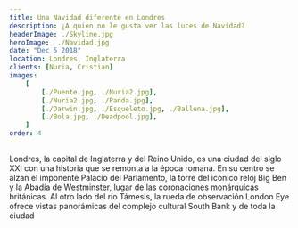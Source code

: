 ```yaml
---
title: Una Navidad diferente en Londres
description: ¿A quien no le gusta ver las luces de Navidad?
headerImage: ./Skyline.jpg
heroImage:  ./Navidad.jpg
date: "Dec 5 2018"
location: Londres, Inglaterra
clients: [Nuria, Cristian]
images:
	[
		[./Puente.jpg, ./Nuria2.jpg],
		[./Nuria2.jpg, ./Panda.jpg],
		[./Darwin.jpg, ./Esqueleto.jpg, ./Ballena.jpg],
		[./Bola.jpg, ./Deadpool.jpg],
	]
order: 4
---
```


Londres, la capital de Inglaterra y del Reino Unido, es una ciudad del siglo XXI con una historia que se remonta a la época romana. En su centro se alzan el imponente Palacio del Parlamento, la torre del icónico reloj Big Ben y la Abadía de Westminster, lugar de las coronaciones monárquicas británicas. Al otro lado del río Támesis, la rueda de observación London Eye ofrece vistas panorámicas del complejo cultural South Bank y de toda la ciudad
